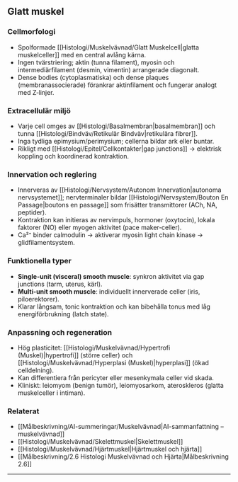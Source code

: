 ## Glatt muskel

### Cellmorfologi
- Spolformade [[Histologi/Muskelvävnad/Glatt Muskelcell|glatta muskelceller]] med en central avlång kärna.  
- Ingen tvärstriering; aktin (tunna filament), myosin och intermediärfilament (desmin, vimentin) arrangerade diagonalt.  
- Dense bodies (cytoplasmatiska) och dense plaques (membranassocierade) förankrar aktinfilament och fungerar analogt med Z‑linjer.

### Extracellulär miljö
- Varje cell omges av [[Histologi/Basalmembran|basalmembran]] och tunna [[Histologi/Bindväv/Retikulär Bindväv|retikulära fibrer]].  
- Inga tydliga epimysium/perimysium; cellerna bildar ark eller buntar.  
- Rikligt med [[Histologi/Epitel/Cellkontakter|gap junctions]] → elektrisk koppling och koordinerad kontraktion.

### Innervation och reglering
- Innerveras av [[Histologi/Nervsystem/Autonom Innervation|autonoma nervsystemet]]; nervterminaler bildar [[Histologi/Nervsystem/Bouton En Passage|boutons en passage]] som frisätter transmittorer (ACh, NA, peptider).  
- Kontraktion kan initieras av nervimpuls, hormoner (oxytocin), lokala faktorer (NO) eller myogen aktivitet (pace maker‑celler).  
- Ca²⁺ binder calmodulin → aktiverar myosin light chain kinase → glidfilamentsystem.

### Funktionella typer
- **Single-unit (visceral) smooth muscle**: synkron aktivitet via gap junctions (tarm, uterus, kärl).  
- **Multi-unit smooth muscle**: individuellt innerverade celler (iris, piloerektorer).  
- Klarar långsam, tonic kontraktion och kan bibehålla tonus med låg energiförbrukning (latch state).

### Anpassning och regeneration
- Hög plasticitet: [[Histologi/Muskelvävnad/Hypertrofi (Muskel)|hypertrofi]] (större celler) och [[Histologi/Muskelvävnad/Hyperplasi (Muskel)|hyperplasi]] (ökad celldelning).  
- Kan differentiera från pericyter eller mesenkymala celler vid skada.  
- Kliniskt: leiomyom (benign tumör), leiomyosarkom, ateroskleros (glatta muskelceller i intiman).

### Relaterat
- [[Målbeskrivning/AI-summeringar/Muskelvävnad|AI-sammanfattning – muskelvävnad]]  
- [[Histologi/Muskelvävnad/Skelettmuskel|Skelettmuskel]]  
- [[Histologi/Muskelvävnad/Hjärtmuskel|Hjärtmuskel och hjärta]]  
- [[Målbeskrivning/2.6 Histologi Muskelvävnad och Hjärta|Målbeskrivning 2.6]]  

---
